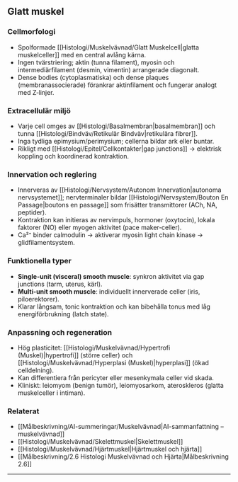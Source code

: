 ## Glatt muskel

### Cellmorfologi
- Spolformade [[Histologi/Muskelvävnad/Glatt Muskelcell|glatta muskelceller]] med en central avlång kärna.  
- Ingen tvärstriering; aktin (tunna filament), myosin och intermediärfilament (desmin, vimentin) arrangerade diagonalt.  
- Dense bodies (cytoplasmatiska) och dense plaques (membranassocierade) förankrar aktinfilament och fungerar analogt med Z‑linjer.

### Extracellulär miljö
- Varje cell omges av [[Histologi/Basalmembran|basalmembran]] och tunna [[Histologi/Bindväv/Retikulär Bindväv|retikulära fibrer]].  
- Inga tydliga epimysium/perimysium; cellerna bildar ark eller buntar.  
- Rikligt med [[Histologi/Epitel/Cellkontakter|gap junctions]] → elektrisk koppling och koordinerad kontraktion.

### Innervation och reglering
- Innerveras av [[Histologi/Nervsystem/Autonom Innervation|autonoma nervsystemet]]; nervterminaler bildar [[Histologi/Nervsystem/Bouton En Passage|boutons en passage]] som frisätter transmittorer (ACh, NA, peptider).  
- Kontraktion kan initieras av nervimpuls, hormoner (oxytocin), lokala faktorer (NO) eller myogen aktivitet (pace maker‑celler).  
- Ca²⁺ binder calmodulin → aktiverar myosin light chain kinase → glidfilamentsystem.

### Funktionella typer
- **Single-unit (visceral) smooth muscle**: synkron aktivitet via gap junctions (tarm, uterus, kärl).  
- **Multi-unit smooth muscle**: individuellt innerverade celler (iris, piloerektorer).  
- Klarar långsam, tonic kontraktion och kan bibehålla tonus med låg energiförbrukning (latch state).

### Anpassning och regeneration
- Hög plasticitet: [[Histologi/Muskelvävnad/Hypertrofi (Muskel)|hypertrofi]] (större celler) och [[Histologi/Muskelvävnad/Hyperplasi (Muskel)|hyperplasi]] (ökad celldelning).  
- Kan differentiera från pericyter eller mesenkymala celler vid skada.  
- Kliniskt: leiomyom (benign tumör), leiomyosarkom, ateroskleros (glatta muskelceller i intiman).

### Relaterat
- [[Målbeskrivning/AI-summeringar/Muskelvävnad|AI-sammanfattning – muskelvävnad]]  
- [[Histologi/Muskelvävnad/Skelettmuskel|Skelettmuskel]]  
- [[Histologi/Muskelvävnad/Hjärtmuskel|Hjärtmuskel och hjärta]]  
- [[Målbeskrivning/2.6 Histologi Muskelvävnad och Hjärta|Målbeskrivning 2.6]]  

---
